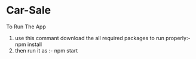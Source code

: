 # Car-Sale

To Run The App  
1) use this commant download the all required packages to run properly:- npm install
2) then run it as :- npm start
